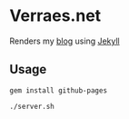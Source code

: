 # Verraes.net

Renders my [blog](http://verraes.net) using [Jekyll](http://github.com/mojombo/jekyll)

## Usage

```
gem install github-pages
```

```
./server.sh
```




